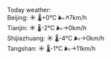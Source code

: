 Today weather:  
Beijing: ☀️ 🌡️+0°C 🌬️↗7km/h  
Tianjin: ☀️ 🌡️-2°C 🌬️→0km/h  
Shijiazhuang: ☀️ 🌡️-4°C 🌬️→0km/h  
Tangshan: ☀️ 🌡️-1°C 🌬️→11km/h  

